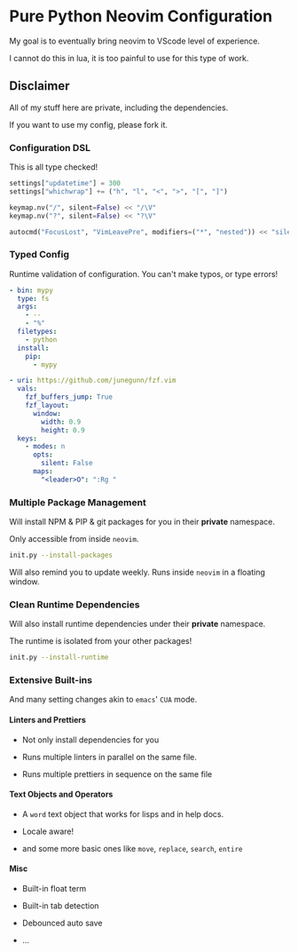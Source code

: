 # Pure Python Neovim Configuration

My goal is to eventually bring neovim to VScode level of experience.

I cannot do this in lua, it is too painful to use for this type of work.

## Disclaimer

All of my stuff here are private, including the dependencies.

If you want to use my config, please fork it.

### Configuration DSL

This is all type checked!

```python
settings["updatetime"] = 300
settings["whichwrap"] += ("h", "l", "<", ">", "[", "]")

keymap.nv("/", silent=False) << "/\V"
keymap.nv("?", silent=False) << "?\V"

autocmd("FocusLost", "VimLeavePre", modifiers=("*", "nested")) << "silent! wa"
```

### Typed Config

Runtime validation of configuration. You can't make typos, or type errors!

```yaml
- bin: mypy
  type: fs
  args:
    - --
    - "%"
  filetypes:
    - python
  install:
    pip:
      - mypy
```

```yaml
- uri: https://github.com/junegunn/fzf.vim
  vals:
    fzf_buffers_jump: True
    fzf_layout:
      window:
        width: 0.9
        height: 0.9
  keys:
    - modes: n
      opts:
        silent: False
      maps:
        "<leader>O": ":Rg "
```

### Multiple Package Management

Will install NPM & PIP & git packages for you in their **private** namespace.

Only accessible from inside `neovim`.

```sh
init.py --install-packages
```

Will also remind you to update weekly. Runs inside `neovim` in a floating window.

### Clean Runtime Dependencies

Will also install runtime dependencies under their **private** namespace.

The runtime is isolated from your other packages!

```sh
init.py --install-runtime
```

### Extensive Built-ins

And many setting changes akin to `emacs`' `CUA` mode.

#### Linters and Prettiers

- Not only install dependencies for you

- Runs multiple linters in parallel on the same file.

- Runs multiple prettiers in sequence on the same file

#### Text Objects and Operators

- A `word` text object that works for lisps and in help docs.

- Locale aware!

- and some more basic ones like `move`, `replace`, `search`, `entire`

#### Misc

- Built-in float term

- Built-in tab detection

- Debounced auto save

- ...

